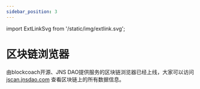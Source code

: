 ```yaml
---
sidebar_position: 3
---
```


import ExtLinkSvg from '/static/img/extlink.svg';

# 区块链浏览器

由blockcoach开源、JNS DAO提供服务的区块链浏览器已经上线，大家可以访问 [jscan.jnsdao.com<ExtLinkSvg />](https://jscan.jnsdao.com) 查看区块链上的所有数据信息。

